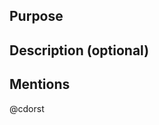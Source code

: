 ## Purpose

<!-- Please provide a short (1 sentence) reason for this Pull Request -->

## Description (optional)

<!-- Please provide additional information about your changes here -->

## Mentions
<!-- The repository owner is mentioned below. Please add additional users if needed -->
@cdorst
